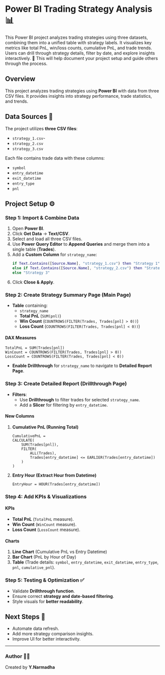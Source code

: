 # Power BI Trading Strategy Analysis 📊
This Power BI project analyzes trading strategies using three datasets, combining them into a unified table with strategy labels. It visualizes key metrics like total PnL, win/loss counts, cumulative PnL, and trade trends. Users can drill through strategy details, filter by date, and explore insights interactively. 🚀 This will help document your project setup and guide others through the process.

## Overview
This project analyzes trading strategies using **Power BI** with data from three CSV files. It provides insights into strategy performance, trade statistics, and trends.

## Data Sources 📁
The project utilizes **three CSV files**:
- `strategy_1.csv`-
- `strategy_2.csv`
- `strategy_3.csv`

Each file contains trade data with these columns:
- `symbol`
- `entry_datetime`
- `exit_datetime`
- `entry_type`
- `pnl`

## Project Setup ⚙️
### **Step 1: Import & Combine Data**
1. Open **Power BI**.
2. Click **Get Data** → **Text/CSV**.
3. Select and load all three CSV files.
4. Use **Power Query Editor** to **Append Queries** and merge them into a single table (**Trades**).
5. Add a **Custom Column** for `strategy_name`:
   ```M
   if Text.Contains([Source.Name], "strategy_1.csv") then "Strategy 1"
   else if Text.Contains([Source.Name], "strategy_2.csv") then "Strategy 2"
   else "Strategy 3"
   ```
6. Click **Close & Apply**.

### **Step 2: Create Strategy Summary Page (Main Page)**
- **Table** containing:
  - `strategy_name`
  - **Total PnL** (`SUM(pnl)`)
  - **Win Count** (`COUNTROWS(FILTER(Trades, Trades[pnl] > 0))`)
  - **Loss Count** (`COUNTROWS(FILTER(Trades, Trades[pnl] < 0))`)

#### **DAX Measures**
```DAX
TotalPnL = SUM(Trades[pnl])
WinCount = COUNTROWS(FILTER(Trades, Trades[pnl] > 0))
LossCount = COUNTROWS(FILTER(Trades, Trades[pnl] < 0))
```

- **Enable Drillthrough** for `strategy_name` to navigate to **Detailed Report Page**.

### **Step 3: Create Detailed Report (Drillthrough Page)**
- **Filters**:
  - Use **Drillthrough** to filter trades for selected `strategy_name`.
  - Add a **Slicer** for filtering by `entry_datetime`.

#### **New Columns**
1. **Cumulative PnL (Running Total)**
   ```DAX
   CumulativePnL = 
   CALCULATE(
       SUM(Trades[pnl]),
       FILTER(
           ALL(Trades),
           Trades[entry_datetime] <= EARLIER(Trades[entry_datetime])
       )
   )
   ```
2. **Entry Hour (Extract Hour from Datetime)**
   ```DAX
   EntryHour = HOUR(Trades[entry_datetime])
   ```

### **Step 4: Add KPIs & Visualizations**
#### **KPIs**
- **Total PnL** (`TotalPnL` measure).
- **Win Count** (`WinCount` measure).
- **Loss Count** (`LossCount` measure).

#### **Charts**
1. **Line Chart** (Cumulative PnL vs Entry Datetime)
2. **Bar Chart** (PnL by Hour of Day)
3. **Table** (Trade details: `symbol`, `entry_datetime`, `exit_datetime`, `entry_type`, `pnl`, `cumulative_pnl`).

### **Step 5: Testing & Optimization ✅**
- Validate **Drillthrough function**.
- Ensure correct **strategy and date-based filtering**.
- Style visuals for **better readability**.

## **Next Steps 🚀**
- Automate data refresh.
- Add more strategy comparison insights.
- Improve UI for better interactivity.

---

### **Author** 👩‍💻
Created by **Y.Narmadha**
